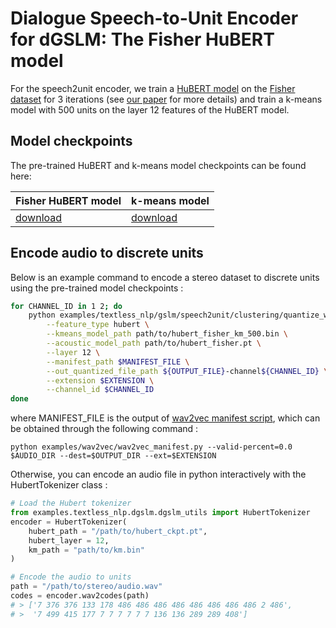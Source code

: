 # Dialogue Speech-to-Unit Encoder for dGSLM: The Fisher HuBERT model
For the speech2unit encoder, we train a [HuBERT model](https://arxiv.org/pdf/2106.07447.pdf) on the [Fisher dataset](http://www.lrec-conf.org/proceedings/lrec2004/pdf/767.pdf) for 3 iterations (see [our paper](https://arxiv.org/pdf/2203.16502.pdf) for more details) and train a k-means model with 500 units on the layer 12 features of the HuBERT model.

## Model checkpoints
The pre-trained HuBERT and k-means model checkpoints can be found here:

| Fisher HuBERT model | k-means model |
|---------------------|---------------|
|[download](https://dl.fbaipublicfiles.com/textless_nlp/dgslm/checkpoints/hubert/hubert_fisher.pt)|[download](https://dl.fbaipublicfiles.com/textless_nlp/dgslm/checkpoints/hubert/hubert_fisher_km_500.bin)|


## Encode audio to discrete units
Below is an example command to encode a stereo dataset to discrete units using the pre-trained model checkpoints :
```bash
for CHANNEL_ID in 1 2; do
    python examples/textless_nlp/gslm/speech2unit/clustering/quantize_with_kmeans.py \
        --feature_type hubert \
        --kmeans_model_path path/to/hubert_fisher_km_500.bin \
        --acoustic_model_path path/to/hubert_fisher.pt \
        --layer 12 \
        --manifest_path $MANIFEST_FILE \
        --out_quantized_file_path ${OUTPUT_FILE}-channel${CHANNEL_ID} \
        --extension $EXTENSION \
        --channel_id $CHANNEL_ID
done
```
where MANIFEST_FILE is the output of [wav2vec manifest script](https://github.com/facebookresearch/fairseq/blob/main/examples/wav2vec/wav2vec_manifest.py), which can be obtained through the following command :
```
python examples/wav2vec/wav2vec_manifest.py --valid-percent=0.0 $AUDIO_DIR --dest=$OUTPUT_DIR --ext=$EXTENSION
```

Otherwise, you can encode an audio file in python interactively with the HubertTokenizer class :
```python
# Load the Hubert tokenizer
from examples.textless_nlp.dgslm.dgslm_utils import HubertTokenizer
encoder = HubertTokenizer(
    hubert_path = "/path/to/hubert_ckpt.pt",
    hubert_layer = 12,
    km_path = "path/to/km.bin"
)

# Encode the audio to units
path = "/path/to/stereo/audio.wav"
codes = encoder.wav2codes(path)
# > ['7 376 376 133 178 486 486 486 486 486 486 486 486 2 486',
# >  '7 499 415 177 7 7 7 7 7 7 136 136 289 289 408']
```

